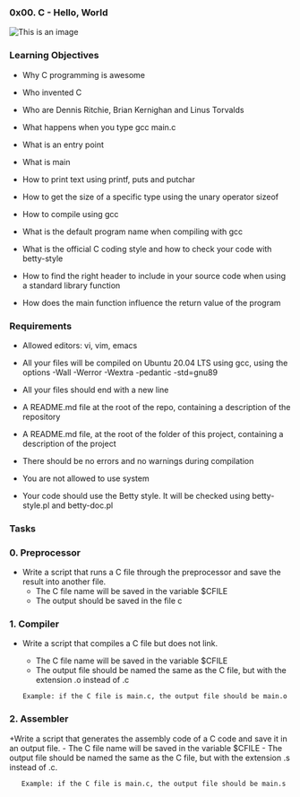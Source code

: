 ### 0x00. C - Hello, World

![This is an image](https://github.com/salimizel/alx-low_level_programming/blob/master/0x00-hello_world/unnamed.jpg)

### Learning Objectives

- Why C programming is awesome
* Who invented C
+ Who are Dennis Ritchie, Brian Kernighan and Linus Torvalds
- What happens when you type gcc main.c
* What is an entry point
+ What is main
- How to print text using printf, puts and putchar
* How to get the size of a specific type using the unary operator sizeof
+ How to compile using gcc
- What is the default program name when compiling with gcc
* What is the official C coding style and how to check your code with betty-style
+ How to find the right header to include in your source code when using a standard library function
- How does the main function influence the return value of the program

### Requirements

- Allowed editors: vi, vim, emacs
* All your files will be compiled on Ubuntu 20.04 LTS using gcc, using the options -Wall -Werror -Wextra -pedantic -std=gnu89
+ All your files should end with a new line
- A README.md file at the root of the repo, containing a description of the repository
* A README.md file, at the root of the folder of this project, containing a description of the project
+ There should be no errors and no warnings during compilation
- You are not allowed to use system
* Your code should use the Betty style. It will be checked using betty-style.pl and betty-doc.pl


### Tasks
### 0. Preprocessor

+ Write a script that runs a C file through the preprocessor and save the result into another file.
     - The C file name will be saved in the variable $CFILE
     - The output should be saved in the file c

### 1. Compiler

+ Write a script that compiles a C file but does not link.
     - The C file name will be saved in the variable $CFILE
     - The output file should be named the same as the C file, but with the extension .o instead of .c
       
      Example: if the C file is main.c, the output file should be main.o

### 2. Assembler

+Write a script that generates the assembly code of a C code and save it in an output file.
     - The C file name will be saved in the variable $CFILE
     - The output file should be named the same as the C file, but with the extension .s instead of .c.
       
       Example: if the C file is main.c, the output file should be main.s
